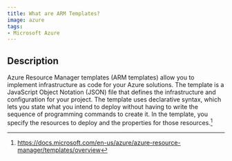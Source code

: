 ```yaml
---
title: What are ARM Templates?
image: azure
tags:
- Microsoft Azure
---
```

## Description

Azure Resource Manager templates (ARM templates) allow you to implement infrastructure as code for your Azure solutions. The template is a JavaScript Object Notation (JSON) file that defines the infrastructure and configuration for your project. The template uses declarative syntax, which lets you state what you intend to deploy without having to write the sequence of programming commands to create it. In the template, you specify the resources to deploy and the properties for those resources.[^1]

[^1]: https://docs.microsoft.com/en-us/azure/azure-resource-manager/templates/overview